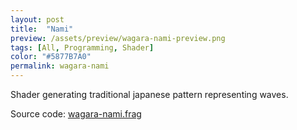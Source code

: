 ```yaml
---
layout: post
title:  "Nami"
preview: /assets/preview/wagara-nami-preview.png
tags: [All, Programming, Shader]
color: "#5877B7A0"
permalink: wagara-nami
---
```


<p align="center">

<a href="wagara-nami-full.html" >
<canvas class="glslCanvas" data-fragment-url="/assets/shaders/wagara-nami.frag" width="700" height="500"></canvas>
</a>
</p>

Shader generating traditional japanese pattern representing waves.

Source code: <a href="https://github.com/aklevy/aklevy.github.io/blob/master/assets/shaders/wagara-nami.frag" >wagara-nami.frag</a>
